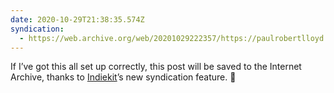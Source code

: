 ```yaml
---
date: 2020-10-29T21:38:35.574Z
syndication:
  - https://web.archive.org/web/20201029222357/https://paulrobertlloyd.com/notes/1604007515/
---
```

If I’ve got this all set up correctly, this post will be saved to the Internet Archive, thanks to [Indiekit](https://getindiekit.com)’s new syndication feature. 🤞
